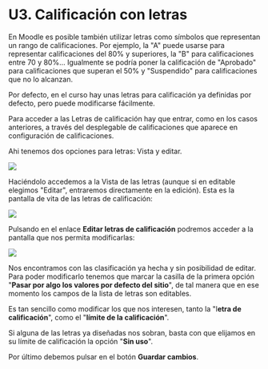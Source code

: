 
# U3. Calificación con letras

En Moodle es posible también utilizar letras como símbolos que representan un rango de calificaciones. Por ejemplo, la "A" puede usarse para representar calificaciones del 80% y superiores, la "B" para calificaciones entre 70 y 80%... Igualmente se podría poner la calificación de "Aprobado" para calificaciones que superan el 50% y "Suspendido" para calificaciones que no lo alcanzan.

Por defecto, en el curso hay unas letras para calificación ya definidas por defecto, pero puede modificarse fácilmente.

Para acceder a las Letras de calificación hay que entrar, como en los casos anteriores, a través del desplegable de calificaciones que aparece en configuración de calificaciones.

Ahi tenemos dos opciones para letras: Vista y editar.

![](/assets/Selección_322.png)

Haciéndolo accedemos a la Vista de las letras (aunque si en editable elegimos "Editar", entraremos directamente en la edición). Esta es la pantalla de vita de las letras de calificación:

![](/assets/Selección_323.png)

Pulsando en el enlace **Editar letras de calificación** podremos acceder a la pantalla que nos permita modificarlas:

![](/assets/Selección_324.png)

Nos encontramos con las clasificación ya hecha y sin posibilidad de editar. Para poder modificarlo tenemos que marcar la casilla de la primera opción "**Pasar por algo los valores por defecto del sitio**", de tal manera que en ese momento los campos de la lista de letras son editables.

Es tan sencillo como modificar los que nos interesen, tanto la "l**etra de calificación**", como el "**límite de la calificación**".

Si alguna de las letras ya diseñadas nos sobran, basta con que elijamos en su límite de calificación la opción "**Sin uso**".

Por último debemos pulsar en el botón **Guardar cambios**.